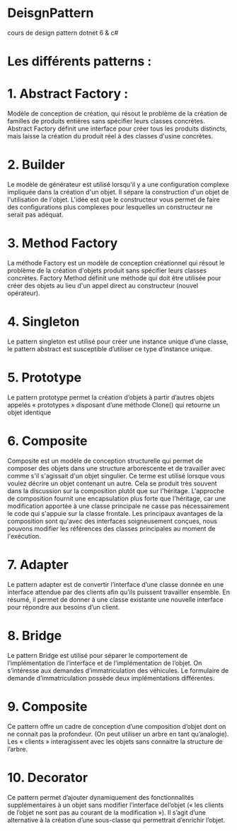 # DeisgnPattern
cours de design pattern dotnet 6 &amp; c#
# Les différents patterns : 

# 1. Abstract Factory :
Modèle de conception de création, qui résout le problème de la création de familles de produits entières sans spécifier leurs classes concrètes. Abstract Factory définit une interface pour créer tous les produits distincts, mais laisse la création du produit réel à des classes d'usine concrètes.

# 2. Builder
Le modèle de générateur est utilisé lorsqu'il y a une configuration complexe impliquée dans la création d'un objet. Il sépare la construction d'un objet de l'utilisation de l'objet. L'idée est que le constructeur vous permet de faire des configurations plus complexes pour lesquelles un constructeur ne serait pas adéquat.

# 3. Method Factory
La méthode Factory est un modèle de conception créationnel qui résout le problème de la création d'objets produit sans spécifier leurs classes concrètes. Factory Method définit une méthode qui doit être utilisée pour créer des objets au lieu d'un appel direct au constructeur (nouvel opérateur).

# 4. Singleton 
Le pattern singleton est utilisé pour créer une instance unique d’une classe, le pattern abstract est susceptible d’utiliser ce type d’instance unique.

# 5. Prototype
Le pattern prototype permet la création d’objets à partir d’autres objets appelés « prototypes » disposant d’une méthode Clone() qui retourne un objet identique 

# 6. Composite
Composite est un modèle de conception structurelle qui permet de composer des objets dans une structure arborescente et de travailler avec comme s'il s'agissait d'un objet singulier. Ce terme est utilisé lorsque vous voulez décrire un objet contenant un autre. Cela se produit très souvent dans la discussion sur la composition plutôt que sur l'héritage. L'approche de composition fournit une encapsulation plus forte que l'héritage, car une modification apportée à une classe principale ne casse pas nécessairement le code qui s'appuie sur la classe frontale. Les principaux avantages de la composition sont qu'avec des interfaces soigneusement conçues, nous pouvons modifier les références des classes principales au moment de l'exécution.

# 7. Adapter
Le pattern adapter est de convertir l’interface d’une classe donnée en une interface attendue par des clients afin qu’ils puissent travailler ensemble. En résumé, il permet de donner à une classe existante une nouvelle interface pour répondre aux besoins d’un client.

# 8. Bridge 
Le pattern Bridge est utilisé pour séparer le comportement de l’implémentation de l’interface et de l’implémentation de l’objet. On s’intéresse aux demandes d’immatriculation des véhicules. Le formulaire de demande d’immatriculation possède deux implémentations différentes.

# 9. Composite
Ce pattern offre un cadre de conception d’une composition d’objet dont on ne connait pas la profondeur. (On peut utiliser un arbre en tant qu’analogie). Les « clients » interagissent avec les objets sans connaitre la structure de l’arbre.

# 10. Decorator
Ce pattern permet d’ajouter dynamiquement des fonctionnalités supplémentaires à un objet sans modifier l’interface del’objet (« les clients de l’objet ne sont pas au courant de la modification »). Il s’agit d’une alternative à la création d’une sous-classe qui permettrait d’enrichir l’objet.
